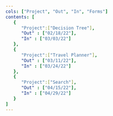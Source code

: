 ```yaml
---
cols: ["Project", "Out", "In", "Forms"]
contents: [
   {
      "Project":["Decision Tree"],
      "Out" : ["02/18/22"],
      "In" : ["03/03/22"]
   },
   {
      "Project":["Travel Planner"],
      "Out" : ["03/11/22"],
      "In" : ["03/24/22"]
   },
   {
      "Project":["Search"],
      "Out" : ["04/15/22"],
      "In" : ["04/29/22"]
   }
]
---
```

